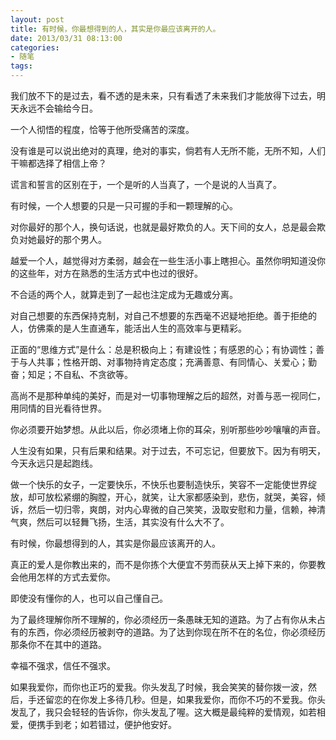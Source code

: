 ```yaml
---
layout: post
title: 有时候，你最想得到的人，其实是你最应该离开的人。
date: 2013/03/31 08:13:00
categories: 
- 随笔
tags: 
---
```


我们放不下的是过去，看不透的是未来，只有看透了未来我们才能放得下过去，明天永远不会输给今日。

一个人彻悟的程度，恰等于他所受痛苦的深度。

没有谁是可以说出绝对的真理，绝对的事实，倘若有人无所不能，无所不知，人们干嘛都选择了相信上帝？

谎言和誓言的区别在于，一个是听的人当真了，一个是说的人当真了。

有时候，一个人想要的只是一只可握的手和一颗理解的心。

对你最好的那个人，换句话说，也就是最好欺负的人。天下间的女人，总是最会欺负对她最好的那个男人。

越爱一个人，越觉得对方柔弱，越会在一些生活小事上瞎担心。虽然你明知道没你的这些年，对方在熟悉的生活方式中也过的很好。

不合适的两个人，就算走到了一起也注定成为无趣或分离。

对自己想要的东西保持克制，对自己不想要的东西毫不迟疑地拒绝。善于拒绝的人，仿佛乘的是人生直通车，能活出人生的高效率与更精彩。

正面的“思维方式”是什么：总是积极向上；有建设性；有感恩的心；有协调性；善于与人共事；性格开朗、对事物持肯定态度；充满善意、有同情心、关爱心；勤奋；知足；不自私、不贪欲等。

高尚不是那种单纯的美好，而是对一切事物理解之后的超然，对善与恶一视同仁，用同情的目光看待世界。

你必须要开始梦想。从此以后，你必须堵上你的耳朵，别听那些吵吵嚷嚷的声音。

人生没有如果，只有后果和结果。对于过去，不可忘记，但要放下。因为有明天，今天永远只是起跑线。

做一个快乐的女子，一定要快乐，不快乐也要制造快乐，笑容不一定能使世界绽放，却可放松紧绷的胸膛，开心，就笑，让大家都感染到，悲伤，就哭，美容，倾诉，然后一切归零，爽朗，对内心卑微的自己笑笑，汲取安慰和力量，信赖，神清气爽，然后可以轻舞飞扬，生活，其实没有什么大不了。

有时候，你最想得到的人，其实是你最应该离开的人。

真正的爱人是你教出来的，而不是你拣个大便宜不劳而获从天上掉下来的，你要教会他用怎样的方式去爱你。

即使没有懂你的人，也可以自己懂自己。

为了最终理解你所不理解的，你必须经历一条愚昧无知的道路。为了占有你从未占有的东西，你必须经历被剥夺的道路。为了达到你现在所不在的名位，你必须经历那条你不在其中的道路。

幸福不强求，信任不强求。

如果我爱你，而你也正巧的爱我。你头发乱了时候，我会笑笑的替你拨一波，然后，手还留恋的在你发上多待几秒。但是，如果我爱你，而你不巧的不爱我。你头发乱了，我只会轻轻的告诉你，你头发乱了喔。这大概是最纯粹的爱情观，如若相爱，便携手到老；如若错过，便护他安好。
